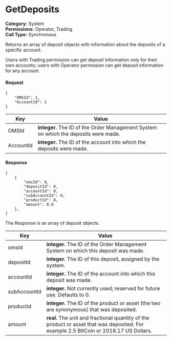 # GetDeposits

**Category:** System\
**Permissions:** Operator, Trading\
**Call Type:** Synchronous

Returns an array of deposit objects with information about the deposits of a specific account.

Users with Trading permission can get deposit information only for their own accounts; users with Operator permission can get deposit information for any account.

#### Request <a href="#request" id="request"></a>

```
{
    "OMSId": 1,
    "AccountId": 1
}
```

| Key       | Value                                                                               |
| --------- | ----------------------------------------------------------------------------------- |
| OMSId     | **integer.** The ID of the Order Management System on which the deposits were made. |
| AccountId | **integer.** The ID of the account into which the deposits were made.               |

#### Response <a href="#response" id="response"></a>

```
[
    {
        "omsId": 0,
        "depositId": 0,
        "accountId": 0,
        "subAccountId": 0,
        "productId": 0,
        "amount": 0.0
    },
]
```

The Response is an array of deposit objects.

| Key          | Value                                                                                                                                 |
| ------------ | ------------------------------------------------------------------------------------------------------------------------------------- |
| omsId        | **integer.** The ID of the Order Management System on which this deposit was made.                                                    |
| depositId    | **integer.** The ID of this deposit, assigned by the system.                                                                          |
| accountId    | **integer.** The ID of the account into which this deposit was made.                                                                  |
| subAccountId | **integer.** Not currently used; reserved for future use. Defaults to 0.                                                              |
| productId    | **integer.** The ID of the product or asset (the two are synonymous) that was deposited.                                              |
| amount       | **real.** The unit and fractional quantity of the product or asset that was deposited. For example 2.5 BitCoin or 2018.17 US Dollars. |
